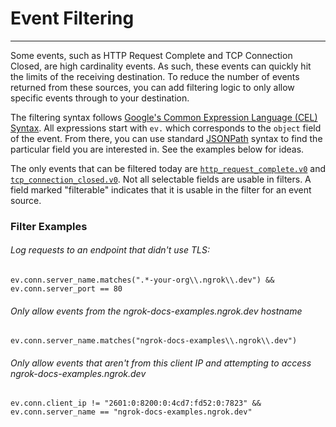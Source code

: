 # Event Filtering
---------------

Some events, such as HTTP Request Complete and TCP Connection Closed, are high cardinality events. As such, these events can quickly hit the limits of the receiving destination. To reduce the number of events returned from these sources, you can add filtering logic to only allow specific events through to your destination.

The filtering syntax follows [Google's Common Expression Language (CEL) Syntax](https://github.com/google/cel-spec/blob/master/doc/langdef.md#standard). All expressions start with `ev.` which corresponds to the `object` field of the event. From there, you can use standard [JSONPath](https://goessner.net/articles/JsonPath/) syntax to find the particular field you are interested in. See the examples below for ideas.

The only events that can be filtered today are [`http_request_complete.v0`](/events#http_request_completev0) and [`tcp_connection_closed.v0`](/events#tcp_connection_closedv0). Not all selectable fields are usable in filters. A field marked "filterable" indicates that it is usable in the filter for an event source.

### Filter Examples

###### Log requests to an endpoint that didn't use TLS:

    ev.conn.server_name.matches(".*-your-org\\.ngrok\\.dev") &&
    ev.conn.server_port == 80

###### Only allow events from the ngrok-docs-examples.ngrok.dev hostname

    ev.conn.server_name.matches("ngrok-docs-examples\\.ngrok\\.dev")

###### Only allow events that aren't from this client IP and attempting to access ngrok-docs-examples.ngrok.dev

    ev.conn.client_ip != "2601:0:8200:0:4cd7:fd52:0:7823" && 
    ev.conn.server_name == "ngrok-docs-examples.ngrok.dev"